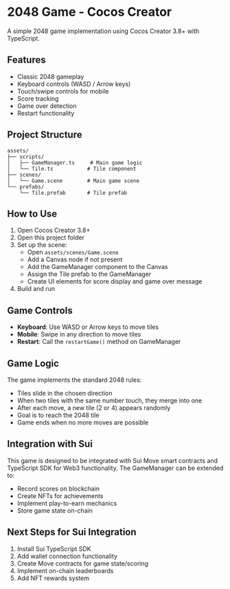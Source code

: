 # 2048 Game - Cocos Creator

A simple 2048 game implementation using Cocos Creator 3.8+ with TypeScript.

## Features

- Classic 2048 gameplay
- Keyboard controls (WASD / Arrow keys)
- Touch/swipe controls for mobile
- Score tracking
- Game over detection
- Restart functionality

## Project Structure

```
assets/
├── scripts/
│   ├── GameManager.ts     # Main game logic
│   └── Tile.ts           # Tile component
├── scenes/
│   └── Game.scene        # Main game scene
└── prefabs/
    └── Tile.prefab       # Tile prefab
```

## How to Use

1. Open Cocos Creator 3.8+
2. Open this project folder
3. Set up the scene:
   - Open `assets/scenes/Game.scene`
   - Add a Canvas node if not present
   - Add the GameManager component to the Canvas
   - Assign the Tile prefab to the GameManager
   - Create UI elements for score display and game over message
4. Build and run

## Game Controls

- **Keyboard**: Use WASD or Arrow keys to move tiles
- **Mobile**: Swipe in any direction to move tiles
- **Restart**: Call the `restartGame()` method on GameManager

## Game Logic

The game implements the standard 2048 rules:
- Tiles slide in the chosen direction
- When two tiles with the same number touch, they merge into one
- After each move, a new tile (2 or 4) appears randomly
- Goal is to reach the 2048 tile
- Game ends when no more moves are possible

## Integration with Sui

This game is designed to be integrated with Sui Move smart contracts and TypeScript SDK for Web3 functionality. The GameManager can be extended to:
- Record scores on blockchain
- Create NFTs for achievements
- Implement play-to-earn mechanics
- Store game state on-chain

## Next Steps for Sui Integration

1. Install Sui TypeScript SDK
2. Add wallet connection functionality
3. Create Move contracts for game state/scoring
4. Implement on-chain leaderboards
5. Add NFT rewards system
